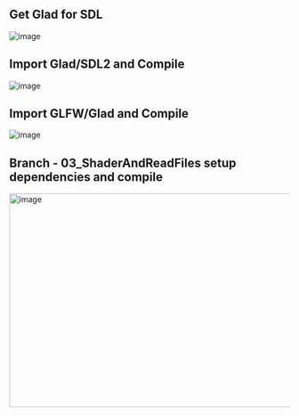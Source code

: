 ## Get Glad for SDL
![image](https://github.com/user-attachments/assets/f1104fe9-1114-4221-9ee8-9a06d20ce5f8)

## Import Glad/SDL2 and Compile
![image](https://github.com/user-attachments/assets/e3d3b90a-dc05-4b6d-b2af-ee2486c0ccfe)

## Import GLFW/Glad and Compile
![image](https://github.com/user-attachments/assets/64203e2b-fd87-4ed5-970f-76fb2be23c63)

## Branch - 03_ShaderAndReadFiles setup dependencies and compile
<img width="1513" height="384" alt="image" src="https://github.com/user-attachments/assets/7fabe486-64ed-447c-a0d5-c69ffcc513c0" />
